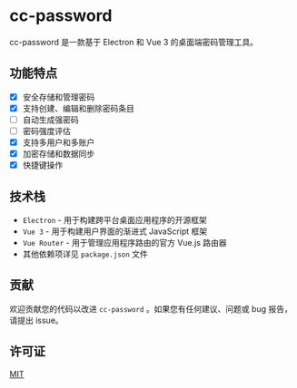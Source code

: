 # cc-password

cc-password 是一款基于 Electron 和 Vue 3 的桌面端密码管理工具。

## 功能特点

- [x] 安全存储和管理密码
- [x] 支持创建、编辑和删除密码条目
- [ ] 自动生成强密码
- [ ] 密码强度评估
- [x] 支持多用户和多账户
- [x] 加密存储和数据同步
- [x] 快捷键操作

## 技术栈

- `Electron` - 用于构建跨平台桌面应用程序的开源框架
- `Vue 3` - 用于构建用户界面的渐进式 JavaScript 框架
- `Vue Router` - 用于管理应用程序路由的官方 Vue.js 路由器
- 其他依赖项详见 `package.json` 文件

## 贡献

欢迎贡献您的代码以改进 `cc-password` 。如果您有任何建议、问题或 bug 报告，请提出 issue。

## 许可证

[MIT](./LICENSE)
